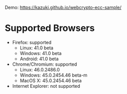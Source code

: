 Demo: https://kazuki.github.io/webcrypto-ecc-sample/

# Supported Browsers

* Firefox: supported
  * Linux: 41.0 beta
  * Windows: 41.0 beta
  * Android: 41.0 beta
* Chrome/Chromium: supported
  * Linux: 46.0.2486.0
  * Windows: 45.0.2454.46 beta-m
  * MacOS X: 45.0.2454.46 beta
* Internet Explorer: not supported
